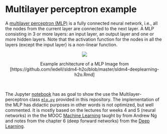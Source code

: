 # Multilayer perceptron example
A [multilayer perceptron (MLP)](https://en.wikipedia.org/wiki/Multilayer_perceptron) is a fully connected neural network, i.e., all the nodes from the current layer are connected to the next layer. A MLP consisting in 3 or more layers: an input layer, an output layer and one or more hidden layers. Note that the activation function for the nodes in all the layers (except the input layer) is a non-linear function.

<p align="center">
  <img src="https://raw.githubusercontent.com/ledell/sldm4-h2o/master/mlp_network.png" />
</p>

<p align="center">
Example architecture of a MLP  
Image from [https://github.com/ledell/sldm4-h2o/blob/master/sldm4-deeplearning-h2o.Rmd]
</p>

</br>

The Jupyter [notebook](mlp_notebook.ipynb) has as goal to show the use the Multilayer-perceptron class [`mlp.py`](mlp.py) provided in this repository. The implementation of the MLP has didactic purposes in other words is not optimized, but well commented. It is mostly based on the lectures for weeks 4 and 5 (neural networks) in the the MOOC [Machine Learning](https://www.coursera.org/learn/machine-learning#%20) taught by from Andrew Ng and notes from the chapter 6 (deep forward networks) from the [Deep Learning](http://www.deeplearningbook.org/).
